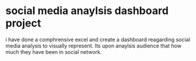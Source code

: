 # social media anaylsis dashboard project
i have done a comphrensive excel and create a dashboard reagarding social media analysis to visually represent.
Its upon anaylsis audience that how much they have been in social network.
